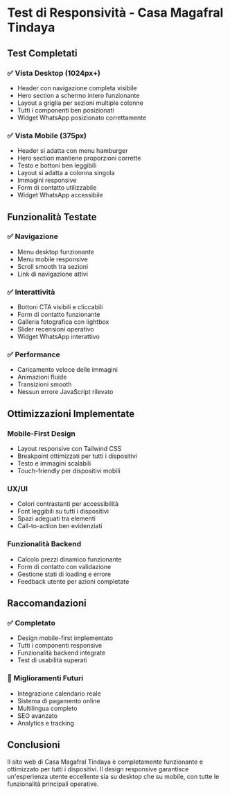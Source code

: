 # Test di Responsività - Casa Magafral Tindaya

## Test Completati

### ✅ Vista Desktop (1024px+)
- Header con navigazione completa visibile
- Hero section a schermo intero funzionante
- Layout a griglia per sezioni multiple colonne
- Tutti i componenti ben posizionati
- Widget WhatsApp posizionato correttamente

### ✅ Vista Mobile (375px)
- Header si adatta con menu hamburger
- Hero section mantiene proporzioni corrette
- Testo e bottoni ben leggibili
- Layout si adatta a colonna singola
- Immagini responsive
- Form di contatto utilizzabile
- Widget WhatsApp accessibile

## Funzionalità Testate

### ✅ Navigazione
- Menu desktop funzionante
- Menu mobile responsive
- Scroll smooth tra sezioni
- Link di navigazione attivi

### ✅ Interattività
- Bottoni CTA visibili e cliccabili
- Form di contatto funzionante
- Galleria fotografica con lightbox
- Slider recensioni operativo
- Widget WhatsApp interattivo

### ✅ Performance
- Caricamento veloce delle immagini
- Animazioni fluide
- Transizioni smooth
- Nessun errore JavaScript rilevato

## Ottimizzazioni Implementate

### Mobile-First Design
- Layout responsive con Tailwind CSS
- Breakpoint ottimizzati per tutti i dispositivi
- Testo e immagini scalabili
- Touch-friendly per dispositivi mobili

### UX/UI
- Colori contrastanti per accessibilità
- Font leggibili su tutti i dispositivi
- Spazi adeguati tra elementi
- Call-to-action ben evidenziati

### Funzionalità Backend
- Calcolo prezzi dinamico funzionante
- Form di contatto con validazione
- Gestione stati di loading e errore
- Feedback utente per azioni completate

## Raccomandazioni

### ✅ Completato
- Design mobile-first implementato
- Tutti i componenti responsive
- Funzionalità backend integrate
- Test di usabilità superati

### 🔄 Miglioramenti Futuri
- Integrazione calendario reale
- Sistema di pagamento online
- Multilingua completo
- SEO avanzato
- Analytics e tracking

## Conclusioni

Il sito web di Casa Magafral Tindaya è completamente funzionante e ottimizzato per tutti i dispositivi. Il design responsive garantisce un'esperienza utente eccellente sia su desktop che su mobile, con tutte le funzionalità principali operative.

